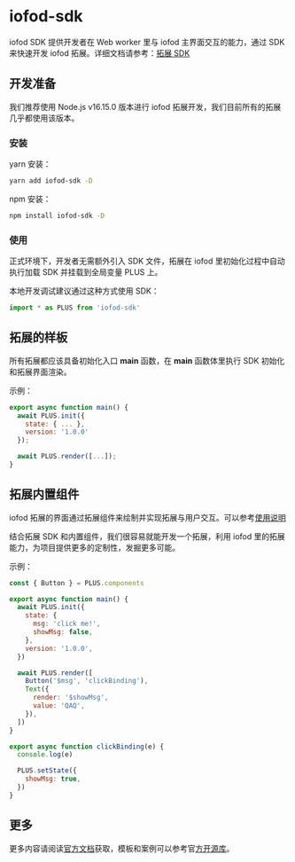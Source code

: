 # iofod-sdk

iofod SDK 提供开发者在 Web worker 里与 iofod 主界面交互的能力，通过 SDK 来快速开发 iofod 拓展。详细文档请参考：[拓展 SDK](https://doc.iofod.cn/#/zh-cn/9/02)

## 开发准备

我们推荐使用 Node.js v16.15.0 版本进行 iofod 拓展开发，我们目前所有的拓展几乎都使用该版本。

### 安装

yarn 安装：

```bash
yarn add iofod-sdk -D
```

npm 安装：

```bash
npm install iofod-sdk -D
```

### 使用

正式环境下，开发者无需额外引入 SDK 文件，拓展在 iofod 里初始化过程中自动执行加载 SDK 并挂载到全局变量 PLUS 上。

本地开发调试建议通过这种方式使用 SDK：

```js
import * as PLUS from 'iofod-sdk'
```

## 拓展的样板

所有拓展都应该具备初始化入口 **main** 函数，在 **main** 函数体里执行 SDK 初始化和拓展界面渲染。

示例：

```js
export async function main() {
  await PLUS.init({
    state: { ... },
    version: '1.0.0'
  });

  await PLUS.render([...]);
}
```

## 拓展内置组件

iofod 拓展的界面通过拓展组件来绘制并实现拓展与用户交互。可以参考[使用说明](https://doc.iofod.cn/#/zh-cn/9/03)

结合拓展 SDK 和内置组件，我们很容易就能开发一个拓展，利用 iofod 里的拓展能力，为项目提供更多的定制性，发掘更多可能。

示例：

```js
const { Button } = PLUS.components

export async function main() {
  await PLUS.init({
    state: {
      msg: 'click me!',
      showMsg: false,
    },
    version: '1.0.0',
  })

  await PLUS.render([
    Button('$msg', 'clickBinding'),
    Text({
      render: '$showMsg',
      value: 'QAQ',
    }),
  ])
}

export async function clickBinding(e) {
  console.log(e)

  PLUS.setState({
    showMsg: true,
  })
}
```

## 更多

更多内容请阅读[官方文档](https://doc.iofod.cn/#/zh-cn/9/01)获取，模板和案例可以参考官[方开源库](https://github.com/iofod/iofod-extensions)。
